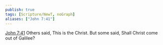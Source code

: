 ```yaml
---
publish: true
tags: [Scripture/NewT, noGraph]
aliases: ["John 7:41"]
---
```

[John 7:41](https://churchofjesuschrist.org/study/scriptures/nt/john/7?lang=eng&id=p41#p41) Others said, This is the Christ. But some said, Shall Christ come out of Galilee?
